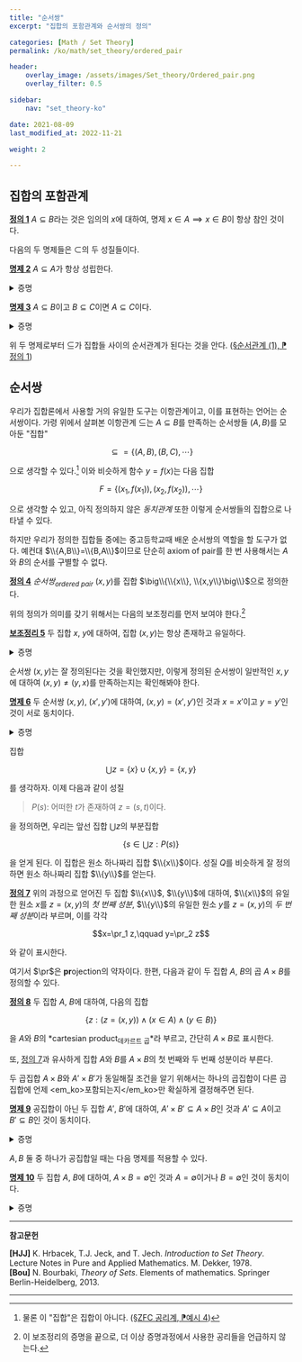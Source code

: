 ```yaml
---
title: "순서쌍"
excerpt: "집합의 포함관계와 순서쌍의 정의"

categories: [Math / Set Theory]
permalink: /ko/math/set_theory/ordered_pair

header:
    overlay_image: /assets/images/Set_theory/Ordered_pair.png
    overlay_filter: 0.5

sidebar: 
    nav: "set_theory-ko"

date: 2021-08-09
last_modified_at: 2022-11-21

weight: 2

---
```


## 집합의 포함관계

<div class="definition" markdown="1">

<ins id="df1">**정의 1**</ins> $A\subseteq B$라는 것은 임의의 $x$에 대하여, 명제 $x\in A\implies x\in B$이 항상 참인 것이다. 

</div>

다음의 두 명제들은 $\subset$의 두 성질들이다. 

<div class="proposition" markdown="1">

<ins id="pp2">**명제 2**</ins> $A\subseteq A$가 항상 성립한다.

</div>
<details class="proof" markdown="1">
<summary>증명</summary>

$x\in A\implies x\in A$가 항상 참이다.

</details>

<div class="proposition" markdown="1">

<ins id="pp3">**명제 3**</ins> $A\subseteq B$이고 $B\subseteq C$이면 $A\subseteq C$이다.

</div>
<details class="proof" markdown="1">
<summary>증명</summary>

우선 전제는 임의의 $x$에 대하여 두 명제 $x\in A\implies x\in B$와 $x\in B\implies x\in C$가 참이라는 것을 뜻한다. 따라서 삼단논법에 의해 $x\in A\implies x\in C$도 참이고, $x$는 임의로 택할 수 있으므로 $A\subseteq C$가 성립한다. 

</details>

위 두 명제로부터 $\subseteq$가 집합들 사이의 순서관계가 된다는 것을 안다. ([§순서관계 (1), ⁋정의 1](/ko/math/set_theory/order_relations#df1))

## 순서쌍

우리가 집합론에서 사용할 거의 유일한 도구는 이항관계이고, 이를 표현하는 언어는 순서쌍이다. 가령 위에서 살펴본 이항관계 $\subseteq$는 $A\subseteq B$를 만족하는 순서쌍들 $(A,B)$를 모아둔 "집합"

$$\subseteq=\{(A,B),(B,C),\cdots\}$$

으로 생각할 수 있다.[^1] 이와 비슷하게 함수 $y=f(x)$는 다음 집합

$$F=\{(x_1,f(x_1)), (x_2,f(x_2)),\cdots\}$$

으로 생각할 수 있고, 아직 정의하지 않은 *동치관계* 또한 이렇게 순서쌍들의 집합으로 나타낼 수 있다. 

하지만 우리가 정의한 집합들 중에는 중고등학교때 배운 순서쌍의 역할을 할 도구가 없다. 예컨대 $\\{A,B\\}=\\{B,A\\}$이므로 단순히 axiom of pair를 한 번 사용해서는 $A$와 $B$의 순서를 구별할 수 없다.

<div class="definition" markdown="1">

<ins id="df4">**정의 4**</ins> *순서쌍<sub>ordered pair</sub>* $(x,y)$를 집합 $\big\\{\\{x\\}, \\{x,y\\}\big\\}$으로 정의한다.

</div>

위의 정의가 의미를 갖기 위해서는 다음의 보조정리를 먼저 보여야 한다.[^2]

<div class="proposition" markdown="1">

<ins id="lem5">**보조정리 5**</ins> 두 집합 $x$, $y$에 대하여, 집합 $(x,y)$는 항상 존재하고 유일하다.  

</div>
<details class="proof" markdown="1">
<summary>증명</summary>

집합 $\\{x\\}=\\{x,x\\}$와 $\\{x,y\\}$가 각각 axiom of pair에 의해 존재하며, 따라서 다시 axiom of pair에 의해 집합 $\big\\{\\{x\\}, \\{x,y\\}\big\\}$도 존재한다. 

유일성의 경우 $\\{x\\}=\\{x,x\\}$와 $\\{x,y\\}$가 우선 유일하게 결정되고, 또 다시 이들에 axiom of pair를 적용하여 얻어지는 집합 $(x,y)$도 유일하게 결정된다는 것을 extensionality를 두 번 써서 확인할 수 있다.

</details>

순서쌍 $(x,y)$는 잘 정의된다는 것을 확인했지만, 이렇게 정의된 순서쌍이 일반적인 $x,y$에 대하여 $(x,y)\neq (y,x)$를 만족하는지는 확인해봐야 한다.

<div class="proposition" markdown="1">

<ins id="pp6">**명제 6**</ins> 두 순서쌍 $(x,y)$, $(x',y')$에 대하여, <phrase>$(x,y)=(x',y')$인 것</phrase>과 <phrase>$x=x'$이고 $y=y'$인 것</phrase>이 서로 동치이다.

</div>
<details class="proof" markdown="1">
<summary>증명</summary>

$x=x'$이고 $y=y'$라면 $(x,y)=(x', y')$인 것은 자명하다. $\\{x\\}=\\{x'\\}$이고 $\\{x,y\\}=\\{x', y'\\}$이기 때문이다.  

이제 반대로 $(x,y)=(x',y')$이라 하자. 정의에 의해  

$$\big\{\{x\},\{x,y\}\big\}=\big\{\{x'\},\{x',y'\}\big\}$$

이 성립한다. $x=y$와 $x\neq y$ 가운데 정확히 하나가 반드시 성립하므로, 두 경우를 나누어 접근하자. 

- 만일 $x=y$일 경우, 위 식의 좌변은 

    $$\big\{\{x\},\{x,x\}\big\}=\big\{\{x\},\{x\}\big\}=\big\{\{x\}\big\}$$

    이 되므로  $\big\\{\\{x\\}\big\\}=\big\\{\\{x'\\},\\{x',y'\\}\big\\}$이다. 따라서 $\\{x\\}=\\{x'\\}=\\{x',y'\\}$이므로, $x=x'=y'$이고 따라서 $x=x'=y=y'$이다. 즉, $x=x'$이고 $y=y'$이므로 이 경우는 증명 끝.

- 남은 경우는 $x\neq y$이다. 이 경우, $\\{x,y\\}\neq\\{x'\\}$이므로 두 순서쌍이 같기 위해서는 반드시 $\\{x\\}=\\{x'\\}$이고 $\\{x,y\\}=\\{x',y'\\}$여야 한다. 그럼 $\\{x\\}=\\{x'\\}$에서 $x=x'$여야 하고, 이것과 $\\{x,y\\}=\\{x',y'\\}$에서 $y=y'$여야 한다. 따라서 이 경우도 증명 끝.

</details>

집합 

$$\bigcup z=\{x\}\cup\{x,y\}=\{x,y\}$$

를 생각하자. 이제 다음과 같이 성질  

> $P(s)$: 어떠한 $t$가 존재하여 $z=(s,t)$이다.  

을 정의하면, 우리는 앞선 집합 $\bigcup z$의 부분집합  

$$\left\{s\in\bigcup z: P(s)\right\}$$  

을 얻게 된다. 이 집합은 원소 하나짜리 집합 $\\{x\\}$이다. 성질 $Q$를 비슷하게 잘 정의하면 원소 하나짜리 집합 $\\{y\\}$를 얻는다. 

<div class="definition" markdown="1">

<ins id="df7">**정의 7**</ins> 위의 과정으로 얻어진 두 집합 $\\{x\\}$, $\\{y\\}$에 대하여, $\\{x\\}$의 유일한 원소 $x$를 $z=(x,y)$의 *첫 번째 성분*, $\\{y\\}$의 유일한 원소 $y$를 $z=(x,y)$의 *두 번째 성분*이라 부르며, 이를 각각 

$$x=\pr_1 z,\qquad y=\pr_2 z$$

와 같이 표시한다. 

</div>

여기서 $\pr$은 **pr**ojection의 약자이다. 한편, 다음과 같이 두 집합 $A$, $B$의 곱 $A\times B$를 정의할 수 있다.

<div class="definition" markdown="1">

<ins id="df8">**정의 8**</ins> 두 집합 $A$, $B$에 대하여, 다음의 집합

$$\{z:(z=(x,y))\wedge (x\in A)\wedge(y\in B)\}$$

을 $A$와 $B$의 *cartesian product<sub>데카르트 곱</sub>*라 부르고, 간단히 $A\times B$로 표시한다. 

또, [정의 7](#df7)과 유사하게 집합 $A$와 $B$를 $A\times B$의 첫 번째와 두 번째 성분이라 부른다.

</div>

두 곱집합 $A\times B$와 $A'\times B'$가 동일해질 조건을 알기 위해서는 하나의 곱집합이 다른 곱집합에 언제 <em_ko>포함되는지</em_ko>만 확실하게 결정해주면 된다. 

<div class="proposition" markdown="1">

<ins id="pp9">**명제 9**</ins> 공집합이 아닌 두 집합 $A'$, $B'$에 대하여, <phrase>$A'\times B'\subseteq A\times B$인 것</phrase>과 <phrase>$A'\subseteq A$이고 $B'\subseteq B$인 것</phrase>이 동치이다.

</div>
<details class="proof" markdown="1">
<summary>증명</summary>

먼저, $A'\times B'\subseteq A\times B$라 가정하자. $A'\subseteq A$를 보여야 하므로, 임의의 $a'\in A'$가 주어졌다 하고 $a'\in A$임을 보이자.  
$B'$는 공집합이 아니므로, 어떤 원소 $b'\in B'$가 존재한다. 따라서 $(a',b')\in A'\times B'$이고, 이제 $A'\times B'\subseteq A\times B$이므로 $(a',b')\in A\times B$이고 $a'\in A$이다. 이와 비슷하게 $B'\subseteq B$도 보일 수 있다.

반대로 $A'\subseteq A$이고 $B'\subseteq B$라 하자. 임의의 $z'\in A'\times B'$가 주어졌을 때 $z'\in A\times B$임을 보여야 한다.  
$z'=(a',b')$이라 하자. 즉 $a'\in A'$, $b'\in B'$인데, 가정에 의해 $a'$와 $b'$는 $A$와 $B$의 원소이기도 하므로 $(a,b)\in A\times B$이다.

</details>

$A,B$ 둘 중 하나가 공집합일 때는 다음 명제를 적용할 수 있다.

<div class="proposition" markdown="1">

<ins id="pp10">**명제 10**</ins> 두 집합 $A$, $B$에 대하여, <phrase>$A\times B=\emptyset$인 것</phrase>과 <phrase>$A=\emptyset$이거나 $B=\emptyset$인 것</phrase>이 동치이다.

</div>
<details class="proof" markdown="1">
<summary>증명</summary>

우선 $A\times B=\emptyset$이라 하자. 만일 $A$, $B$가 모두 공집합이 아니라 하면, 우리는 어떤 $a\in A$와 $b\in B$를 뽑아올 수 있으므로 $(a,b)\in A\times B$가 되어 모순이다. 

거꾸로 $A$ 혹은 $B$가 공집합이라 가정하자. 이번에도 결론을 부정하에 $A\times B$가 공집합이 아니라면, 어떤 원소 $(a,b)\in A\times B$가 존재한다. 따라서 $a\in A$이고 $b\in B$이므로, 이는 $A$ 혹은 $B$가 공집합이라는 가정에 모순이다. 증명 끝.

</details>

---
**참고문헌**

**[HJJ]** K. Hrbacek, T.J. Jeck, and T. Jech. *Introduction to Set Theory*. Lecture Notes in Pure and Applied Mathematics. M. Dekker, 1978.  
**[Bou]** N. Bourbaki, <i>Theory of Sets</i>. Elements of mathematics. Springer Berlin-Heidelberg, 2013.

---

[^1]: 물론 이 "집합"은 집합이 아니다. ([§ZFC 공리계, ⁋예시 4](/ko/math/set_theory/zfc_axioms#ex4))
[^2]: 이 보조정리의 증명을 끝으로, 더 이상 증명과정에서 사용한 공리들을 언급하지 않는다.